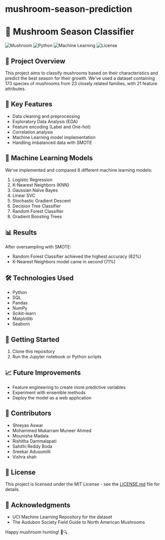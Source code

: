 # mushroom-season-prediction

# 🍄 Mushroom Season Classifier

![Mushroom](https://img.shields.io/badge/🍄-Mushroom-brightgreen)
![Python](https://img.shields.io/badge/Python-3.7%2B-blue)
![Machine Learning](https://img.shields.io/badge/Machine%20Learning-Enabled-orange)
![License](https://img.shields.io/badge/License-MIT-green)

## 🎯 Project Overview

This project aims to classify mushrooms based on their characteristics and predict the best season for their growth. We've used a dataset containing 173 species of mushrooms from 23 closely related families, with 21 feature attributes.

## 🚀 Key Features

- Data cleaning and preprocessing
- Exploratory Data Analysis (EDA)
- Feature encoding (Label and One-hot)
- Correlation analysis
- Machine Learning model implementation
- Handling imbalanced data with SMOTE

## 🧠 Machine Learning Models

We've implemented and compared 8 different machine learning models:

1. Logistic Regression
2. K-Nearest Neighbors (KNN)
3. Gaussian Naïve Bayes
4. Linear SVC
5. Stochastic Gradient Descent
6. Decision Tree Classifier
7. Random Forest Classifier
8. Gradient Boosting Trees

## 📊 Results

After oversampling with SMOTE:

- Random Forest Classifier achieved the highest accuracy (82%)
- K-Nearest Neighbors model came in second (71%)

## 🛠️ Technologies Used

- Python
- SQL
- Pandas
- NumPy
- Scikit-learn
- Matplotlib
- Seaborn

## 🏁 Getting Started

1. Clone this repository
2. Run the Jupyter notebook or Python scripts

## 📈 Future Improvements

- Feature engineering to create more predictive variables
- Experiment with ensemble methods
- Deploy the model as a web application

## 👥 Contributors

- Shreyas Aswar
- Mohammed Mukarram Muneer Ahmed
- Mounisha Madala
- Rishitha Dammalapati
- Sahithi Reddy Boda
- Sreekar Adusumilli
- Vishra shah

## 📄 License

This project is licensed under the MIT License - see the [LICENSE.md](LICENSE.md) file for details.

## 🙏 Acknowledgments

- UCI Machine Learning Repository for the dataset
- The Audubon Society Field Guide to North American Mushrooms

Happy mushroom hunting! 🍄🔍